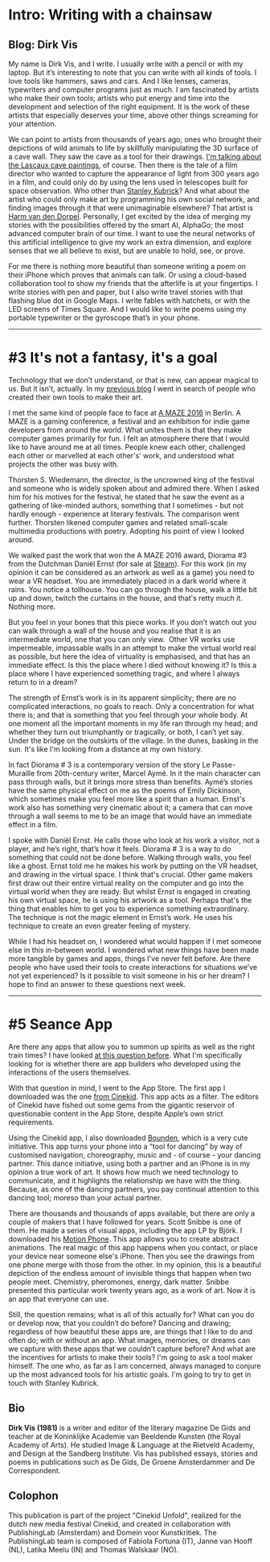 Intro: Writing with a chainsaw
==============================

Blog: Dirk Vis
--------------

My name is Dirk Vis, and I write. I usually write with a pencil or with
my laptop. But it’s interesting to note that you can write with all
kinds of tools. I love tools like hammers, saws and cars. And I like
lenses, cameras, typewriters and computer programs just as much. I am
fascinated by artists who make their own tools; artists who put energy
and time into the development and selection of the right equipment. It
is the work of these artists that especially deserves your time, above
other things screaming for your attention.

We can point to artists from thousands of years ago; ones who brought
their depictions of wild animals to life by skillfully manipulating the
3D surface of a cave wall. They saw the cave as a tool for their
drawings. [I'm talking about the Lascaux cave
paintings](https://en.wikipedia.org/wiki/Lascaux#Interpretation_of_images),
of course. Then there is the tale of a film director who wanted to
capture the appearance of light from 300 years ago in a film, and could
only do by using the lens used in telescopes built for space
observation. Who other than [Stanley
Kubrick](https://en.wikipedia.org/wiki/Barry_Lyndon#Cinematography)? And
what about the artist who could only make art by programming his own
social network, and finding images through it that were unimaginable
elsewhere? That artist is [Harm van den
Dorpel](http://metropolism.com/features/harm-van-den-dorpel).
Personally, I get excited by the idea of merging my stories with the
possibilities offered by the smart AI, AlphaGo; the most advanced
computer brain of our time. I want to use the neural networks of this
artificial intelligence to give my work an extra dimension, and explore
senses that we all believe to exist, but are unable to hold, see, or
prove.

For me there is nothing more beautiful than someone writing a poem on
their iPhone which proves that animals can talk. Or using a cloud-based
collaboration tool to show my friends that the afterlife is at your
fingertips. I write stories with pen and paper, but I also write travel
stories with that flashing blue dot in Google Maps. I write fables with
hatchets, or with the LED screens of Times Square. And I would like to
write poems using my portable typewriter or the gyroscope that’s in your
phone.

------------------------------------------------------------------------

\#3 It's not a fantasy, it's a goal
===================================

Technology that we don’t understand, or that is new, can appear magical
to us. But it isn’t, actually. In my [previous
blog](https://www.cinekid.nl/node/1877) I went in search of people who
created their own tools to make their art.

I met the same kind of people face to face at [A MAZE
2016](http://amaze-berlin.de/) in Berlin. A MAZE is a gaming conference,
a festival and an exhibition for indie game developers from around the
world. What unites them is that they make computer games primarily for
fun. I felt an atmosphere there that I would like to have around me at
all times. People knew each other, challenged each other or marvelled at
each other's’ work, and understood what projects the other was busy
with.

Thorsten S. Wiedemann, the director, is the uncrowned king of the
festival and someone who is widely spoken about and admired there. When
I asked him for his motives for the festival, he stated that he saw the
event as a gathering of like-minded authors, something that I
sometimes - but not hardly enough - experience at literary festivals.
The comparison went further. Thorsten likened computer games and related
small-scale multimedia productions with poetry. Adopting his point of
view I looked around.

We walked past the work that won the A MAZE 2016 award, Diorama \#3 from
the Dutchman Daniël Ernst (for sale at
[Steam](http://store.steampowered.com/app/431370/)). For this work (in
my opinion it can be considered as an artwork as well as a game) you
need to wear a VR headset. You are immediately placed in a dark world
where it rains. You notice a tollhouse. You can go through the house,
walk a little bit up and down, twitch the curtains in the house, and
that's retty much it. Nothing more.

But you feel in your bones that this piece works. If you don’t watch out
you can walk through a wall of the house and you realise that it is an
intermediate world, one that you can only view.  Other VR works use
impermeable, impassable walls in an attempt to make the virtual world
real as possible, but here the idea of virtuality is emphasised, and
that has an immediate effect. Is this the place where I died without
knowing it? Is this a place where I have experienced something tragic,
and where I always return to in a dream?

The strength of Ernst’s work is in its apparent simplicity; there are no
complicated interactions, no goals to reach. Only a concentration for
what there is; and that is something that you feel through your whole
body. At one moment all the important moments in my life ran through my
head; and whether they turn out triumphantly or tragically, or both, I
can’t yet say. Under the bridge on the outskirts of the village. In the
dunes, basking in the sun. It's like I'm looking from a distance at my
own history.

In fact Diorama \# 3 is a contemporary version of the story Le
Passe-Muraille from 20th-century writer, Marcel Aymé. In it the main
character can pass through walls, but it brings more stress than
benefits. Aymé’s stories have the same physical effect on me as the
poems of Emily Dickinson, which sometimes make you feel more like a
spirit than a human. Ernst's work also has something very cinematic
about it; a camera that can move through a wall seems to me to be an
image that would have an immediate effect in a film.

I spoke with Daniël Ernst. He calls those who look at his work a
visitor, not a player, and he’s right, that’s how it feels. Diorama \# 3
is a way to do something that could not be done before. Walking through
walls, you feel like a ghost. Ernst told me he makes his work by putting
on the VR headset, and drawing in the virtual space. I think that's
crucial. Other game makers first draw out their entire virtual reality
on the computer and go into the virtual world when they are ready. But
whilst Ernst is engaged in creating his own virtual space, he is using
his artwork as a tool. Perhaps that's the thing that enables him to get
you to experience something extraordinary. The technique is not the
magic element in Ernst’s work. He uses his technique to create an even
greater feeling of mystery.

While I had his headset on, I wondered what would happen if I met
someone else in this in-between world. I wondered what new things have
been made more tangible by games and apps, things I've never felt
before. Are there people who have used their tools to create
interactions for situations we’ve not yet experienced? Is it possible to
visit someone in his or her dream? I hope to find an answer to these
questions next week.

------------------------------------------------------------------------

\#5 Seance App
==============

Are there any apps that allow you to summon up spirits as well as the
right train times? I have looked [at this question
before](http://www.de-gids.nl/artikel/lijst-de-beste-nutteloze-apps).
What I'm specifically looking for is whether there are app builders who
developed using the interactions of the users themselves.

With that question in mind, I went to the App Store. The first app I
downloaded was the one [from
Cinekid](https://www.cinekid.nl/projects/nieuws/cinekid-tipt-nieuwe-apps-het-applab).
This app acts as a filter. The editors of Cinekid have fished out some
gems from the gigantic reservoir of questionable content in the App
Store, despite Apple’s own strict requirements.

Using the Cinekid app, I also downloaded
[Bounden](http://playbounden.com/), which is a very cute initiative.
This app turns your phone into a “tool for dancing” by way of customised
navigation, choreography, music and - of course - your dancing partner.
This dance initiative, using both a partner and an iPhone is in my
opinion a true work of art. It shows how much we need technology to
communicate, and it highlights the relationship we have with the thing.
Because, as one of the dancing partners, you pay continual attention to
this dancing tool; moreso than your actual partner.

There are thousands and thousands of apps available, but there are only
a couple of makers that I have followed for years. Scott Snibbe is one
of them. He made a series of visual apps, including the app LP by Björk.
I downloaded his [Motion
Phone](http://www.snibbe.com/apps#/motionphone-app/). This app allows
you to create abstract animations. The real magic of this app happens
when you contact, or place your device near someone else's iPhone. Then
you see the drawings from one phone merge with those from the other. In
my opinion, this is a beautiful depiction of the endless amount of
invisible things that happen when two people meet. Chemistry,
pheromones, energy, dark matter. Snibbe presented this particular work
twenty years ago, as a work of art. Now it is an app that everyone can
use.

Still, the question remains; what is all of this actually for? What can
you do or develop now, that you couldn’t do before? Dancing and drawing;
regardless of how beautiful these apps are, are things that I like to do
and often do; with or without an app. What images, memories, or dreams
can we capture with these apps that we couldn’t capture before? And what
are the incentives for artists to make their tools? I'm going to ask a
tool maker himself. The one who, as far as I am concerned, always
managed to conjure up the most advanced tools for his artistic goals.
I'm going to try to get in touch with Stanley Kubrick.

Bio
---

**Dirk Vis (1981)** is a writer and editor of the literary magazine De
Gids and teacher at de Koninklijke Academie van Beeldende Kunsten (the
Royal Academy of Arts). He studied Image & Language at the Rietveld
Academy, and Design at the Sandberg Institute. Vis has published essays,
stories and poems in publications such as De Gids, De Groene
Amsterdammer and De Correspondent.

Colophon
--------

This publication is part of the project "Cinekid Unfold", realized for
the dutch new media festival Cinekid, and created in collaboration with
PublishingLab (Amsterdam) and Domein voor Kunstkritiek. The
PublishingLab team is composed of Fabiola Fortuna (IT), Janne van Hooff
(NL), Latika Meelu (IN) and Thomas Walskaar (NO).

